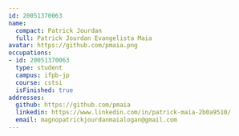 ```yaml
---
id: 20051370063
name:
  compact: Patrick Jourdan
  full: Patrick Jourdan Evangelista Maia
avatar: https://github.com/pmaia.png
occupations:
- id: 20051370063
  type: student
  campus: ifpb-jp
  course: cstsi
  isFinished: true
addresses:
  github: https://github.com/pmaia
  linkedin: https://www.linkedin.com/in/patrick-maia-2b0a9510/
  email: magnopatrickjourdanmaialogan@gmail.com
---
```

